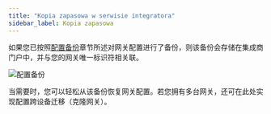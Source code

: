 ```yaml
---
title: "Kopia zapasowa w serwisie integratora"
sidebar_label: Kopia zapasowa
---
```


如果您已按照[配置备份](/docs/ais_bramka_configuration_software#kopia-zapasowa-konfiguracji)章节所述对网关配置进行了备份，则该备份会存储在集成商门户中，并与您的网关唯一标识符相关联。

![配置备份](/img/en/bramka/dom_cloud_gate_backup.png)

当需要时，您可以轻松从该备份恢复网关配置。若您拥有多台网关，还可在此处实现配置跨设备迁移（克隆网关）。